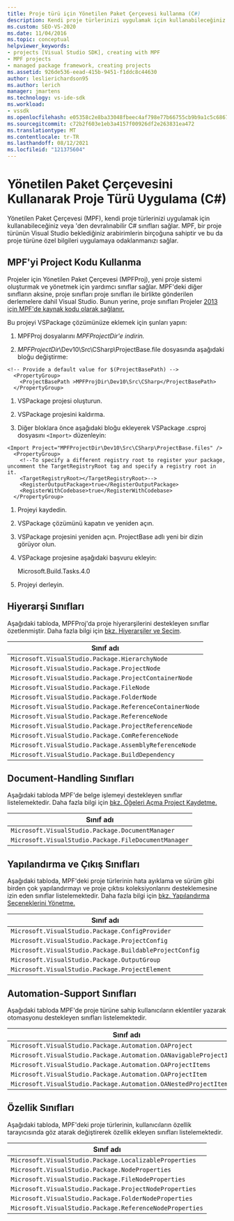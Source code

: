 ```yaml
---
title: Proje türü için Yönetilen Paket Çerçevesi kullanma (C#)
description: Kendi proje türlerinizi uygulamak için kullanabileceğiniz veya 'den devralınabilir .NET sınıfları sağlayan Yönetilen Paket Çerçevesi hakkında bilgi öğrenin.
ms.custom: SEO-VS-2020
ms.date: 11/04/2016
ms.topic: conceptual
helpviewer_keywords:
- projects [Visual Studio SDK], creating with MPF
- MPF projects
- managed package framework, creating projects
ms.assetid: 926de536-eead-415b-9451-f1ddc8c44630
author: leslierichardson95
ms.author: lerich
manager: jmartens
ms.technology: vs-ide-sdk
ms.workload:
- vssdk
ms.openlocfilehash: e05358c2e8ba33048fbeec4af798e77b66755cb9b9a1c5c6867cc20e630f71fe
ms.sourcegitcommit: c72b2f603e1eb3a4157f00926df2e263831ea472
ms.translationtype: MT
ms.contentlocale: tr-TR
ms.lasthandoff: 08/12/2021
ms.locfileid: "121375604"
---
```

# <a name="using-the-managed-package-framework-to-implement-a-project-type-c"></a>Yönetilen Paket Çerçevesini Kullanarak Proje Türü Uygulama (C#)
Yönetilen Paket Çerçevesi (MPF), kendi proje türlerinizi uygulamak için kullanabileceğiniz veya 'den devralınabilir C# sınıfları sağlar. MPF, bir proje türünün Visual Studio beklediğiniz arabirimlerin birçoğuna sahiptir ve bu da proje türüne özel bilgileri uygulamaya odaklanmanızı sağlar.

## <a name="using-the-mpf-project-source-code"></a>MPF'yi Project Kodu Kullanma
 Projeler için Yönetilen Paket Çerçevesi (MPFProj), yeni proje sistemi oluşturmak ve yönetmek için yardımcı sınıflar sağlar. MPF'deki diğer sınıfların aksine, proje sınıfları proje sınıfları ile birlikte gönderilen derlemelere dahil Visual Studio. Bunun yerine, proje sınıfları Projeler [2013 için MPF'de kaynak kodu olarak sağlanır.](https://github.com/tunnelvisionlabs/MPFProj10)

 Bu projeyi VSPackage çözümünüze eklemek için şunları yapın:

1. MPFProj dosyalarını *MPFProjectDir'e indirin.*

2. *MPFProjectDir*\Dev10\Src\CSharp\ProjectBase.file dosyasında aşağıdaki bloğu değiştirme:

```
<!-- Provide a default value for $(ProjectBasePath) -->
  <PropertyGroup>
    <ProjectBasePath >MPFProjDir\Dev10\Src\CSharp</ProjectBasePath>
  </PropertyGroup>
```

1. VSPackage projesi oluşturun.

2. VSPackage projesini kaldırma.

3. Diğer bloklara önce aşağıdaki bloğu ekleyerek VSPackage .csproj dosyasını `<Import>` düzenleyin:

```
<Import Project="MPFProjectDir\Dev10\Src\CSharp\ProjectBase.files" />
  <PropertyGroup>
    <!--To specify a different registry root to register your package, uncomment the TargetRegistryRoot tag and specify a registry root in it.
    <TargetRegistryRoot></TargetRegistryRoot>-->
    <RegisterOutputPackage>true</RegisterOutputPackage>
    <RegisterWithCodebase>true</RegisterWithCodebase>
  </PropertyGroup>
```

1. Projeyi kaydedin.

2. VSPackage çözümünü kapatın ve yeniden açın.

3. VSPackage projesini yeniden açın. ProjectBase adlı yeni bir dizin görüyor olun.

4. VSPackage projesine aşağıdaki başvuru ekleyin:

     Microsoft.Build.Tasks.4.0

5. Projeyi derleyin.

## <a name="hierarchy-classes"></a>Hiyerarşi Sınıfları
 Aşağıdaki tabloda, MPFProj'da proje hiyerarşilerini destekleyen sınıflar özetlenmiştir. Daha fazla bilgi için [bkz. Hiyerarşiler ve Seçim](../../extensibility/internals/hierarchies-and-selection.md).

|Sınıf adı|
|----------------|
|`Microsoft.VisualStudio.Package.HierarchyNode`|
|`Microsoft.VisualStudio.Package.ProjectNode`|
|`Microsoft.VisualStudio.Package.ProjectContainerNode`|
|`Microsoft.VisualStudio.Package.FileNode`|
|`Microsoft.VisualStudio.Package.FolderNode`|
|`Microsoft.VisualStudio.Package.ReferenceContainerNode`|
|`Microsoft.VisualStudio.Package.ReferenceNode`|
|`Microsoft.VisualStudio.Package.ProjectReferenceNode`|
|`Microsoft.VisualStudio.Package.ComReferenceNode`|
|`Microsoft.VisualStudio.Package.AssemblyReferenceNode`|
|`Microsoft.VisualStudio.Package.BuildDependency`|

## <a name="document-handling-classes"></a>Document-Handling Sınıfları
 Aşağıdaki tabloda MPF'de belge işlemeyi destekleyen sınıflar listelemektedir. Daha fazla bilgi için [bkz. Öğeleri Açma Project Kaydetme.](../../extensibility/internals/opening-and-saving-project-items.md)

|Sınıf adı|
|----------------|
|`Microsoft.VisualStudio.Package.DocumentManager`|
|`Microsoft.VisualStudio.Package.FileDocumentManager`|

## <a name="configuration-and-output-classes"></a>Yapılandırma ve Çıkış Sınıfları
 Aşağıdaki tabloda, MPF'deki proje türlerinin hata ayıklama ve sürüm gibi birden çok yapılandırmayı ve proje çıktısı koleksiyonlarını desteklemesine izin eden sınıflar listelemektedir. Daha fazla bilgi için [bkz. Yapılandırma Seçeneklerini Yönetme.](../../extensibility/internals/managing-configuration-options.md)

|Sınıf adı|
|----------------|
|`Microsoft.VisualStudio.Package.ConfigProvider`|
|`Microsoft.VisualStudio.Package.ProjectConfig`|
|`Microsoft.VisualStudio.Package.BuildableProjectConfig`|
|`Microsoft.VisualStudio.Package.OutputGroup`|
|`Microsoft.VisualStudio.Package.ProjectElement`|

## <a name="automation-support-classes"></a>Automation-Support Sınıfları
 Aşağıdaki tabloda MPF'de proje türüne sahip kullanıcıların eklentiler yazarak otomasyonu destekleyen sınıfları listelemektedir.

|Sınıf adı|
|----------------|
|`Microsoft.VisualStudio.Package.Automation.OAProject`|
|`Microsoft.VisualStudio.Package.Automation.OANavigableProjectItems`|
|`Microsoft.VisualStudio.Package.Automation.OAProjectItems`|
|`Microsoft.VisualStudio.Package.Automation.OAProjectItem`|
|`Microsoft.VisualStudio.Package.Automation.OANestedProjectItem`|

## <a name="properties-classes"></a>Özellik Sınıfları
 Aşağıdaki tabloda, MPF'deki proje türlerinin, kullanıcıların özellik tarayıcısında göz atarak değiştirerek özellik ekleyen sınıfları listelemektedir.

|Sınıf adı|
|----------------|
|`Microsoft.VisualStudio.Package.LocalizableProperties`|
|`Microsoft.VisualStudio.Package.NodeProperties`|
|`Microsoft.VisualStudio.Package.FileNodeProperties`|
|`Microsoft.VisualStudio.Package.ProjectNodeProperties`|
|`Microsoft.VisualStudio.Package.FolderNodeProperties`|
|`Microsoft.VisualStudio.Package.ReferenceNodeProperties`|
